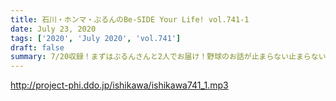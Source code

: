 ```yaml
---
title: 石川・ホンマ・ぶるんのBe-SIDE Your Life! vol.741-1
date: July 23, 2020
tags: ['2020', 'July 2020', 'vol.741']
draft: false
summary: 7/20収録！まずはぶるんさんと2人でお届け！野球のお話が止まらない止まらない！！
---
```


http://project-phi.ddo.jp/ishikawa/ishikawa741_1.mp3